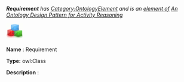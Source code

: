 ___Requirement__ 
 has
 [Category:OntologyElement](../../Category/OntologyElement "Category:OntologyElement") 
 and is an
 [element of](../../Property/ElementOf "Property:ElementOf") 
[An Ontology Design Pattern for Activity Reasoning](../../Submissions/An_Ontology_Design_Pattern_for_Activity_Reasoning "Submissions:An Ontology Design Pattern for Activity Reasoning")_




  





[![Class](../images/thumb/2/27/Class.gif/45px-Class.gif)](../../Image/Class.gif "Class")


__Name__ 
 : Requirement
 



__Type:__ 
 owl:Class
 



__Description__ 
 :